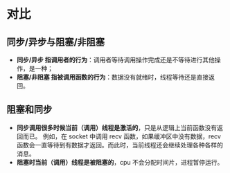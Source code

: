 # 对比
## 同步/异步与阻塞/非阻塞
- **同步/异步 指调用者的行为**：调用者等待调用操作完成还是不等待进行其他操作，是一种；
- **阻塞/非阻塞 指被调用函数的行为**：数据没有就绪时，线程等待还是直接返回。


## 阻塞和同步
- **同步调用很多时候当前（调用）线程是激活的**，只是从逻辑上当前函数没有返回而已。 
例如，在 socket 中调用 recv 函数，如果缓冲区中没有数据，recv 函数会一直等待到有数据才返回。而此时，当前线程还会继续处理各种各样的消息。
- **阻塞时当前（调用）线程是被阻塞的**，cpu 不会分配时间片，进程暂停运行。